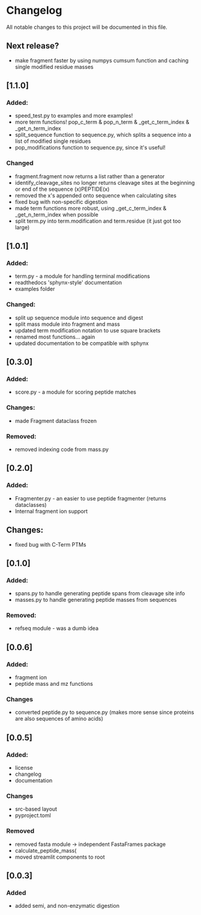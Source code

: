 # Changelog

All notable changes to this project will be documented in this file.

## Next release?
- make fragment faster by using numpys cumsum function and caching single modified residue masses

## [1.1.0] 
### Added:
- speed_test.py to examples and more examples!
- more term functions! pop_c_term & pop_n_term & _get_c_term_index & _get_n_term_index
- split_sequence function to sequence.py, which splits a sequence into a list of modified single residues
- pop_modifications function to sequence.py, since it's useful!

### Changed
- fragment.fragment now returns a list rather than a generator
- identify_cleavage_sites no longer returns cleavage sites at the beginning or end of the sequence (x)PEPTIDE(x)
- removed the x's appended onto sequence when calculating sites
- fixed bug with non-specific digestion
- made term functions more robust, using _get_c_term_index & _get_n_term_index when possible
- split term.py into term.modification and term.residue (it just got too large)

## [1.0.1] 

### Added:
- term.py - a module for handling terminal modifications
- readthedocs 'sphynx-style' documentation
- examples folder

### Changed:
- split up sequence module into sequence and digest
- split mass module into fragment and mass
- updated term modification notation to use square brackets
- renamed most functions... again
- updated documentation to be compatible with sphynx

## [0.3.0]

### Added:
- score.py - a module for scoring peptide matches

### Changes:
- made Fragment dataclass frozen

### Removed:
- removed indexing code from mass.py


## [0.2.0]

### Added:
- Fragmenter.py - an easier to use peptide fragmenter (returns dataclasses)
- Internal fragment ion support 

## Changes:
- fixed bug with C-Term PTMs

## [0.1.0]

### Added:
- spans.py to handle generating peptide spans from cleavage site info
- masses.py to handle generating peptide masses from sequences

### Removed:
- refseq module - was a dumb idea

## [0.0.6]

### Added:
- fragment ion
- peptide mass and mz functions

### Changes
- converted peptide.py to sequence.py (makes more sense since proteins are also sequences of amino acids)

## [0.0.5]

### Added:
- license
- changelog
- documentation

### Changes
- src-based layout
- pyproject.toml

### Removed
- removed fasta module -> independent FastaFrames package
- calculate_peptide_mass(
- moved streamlit components to root

## [0.0.3]

### Added
- added semi, and non-enzymatic digestion